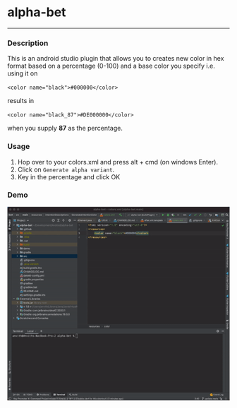 # alpha-bet

***

### Description

<!-- Plugin description -->
This is an android studio plugin that allows you to creates new color in hex format based on a percentage (0-100) and a
base color you specify i.e. using it on

`<color name="black">#000000</color>`

results in

`<color name="black_87">#DE000000</color>`

when you supply **87** as the percentage.

<!-- Plugin description end -->

### Usage

1. Hop over to your colors.xml and press alt + cmd (on windows Enter).
2. Click on `Generate alpha variant`.
3. Key in the percentage and click OK

### Demo

![Alpha Bet Gif](https://github.com/humblerookie/alpha-bet/blob/main/demo/primary.gif)
